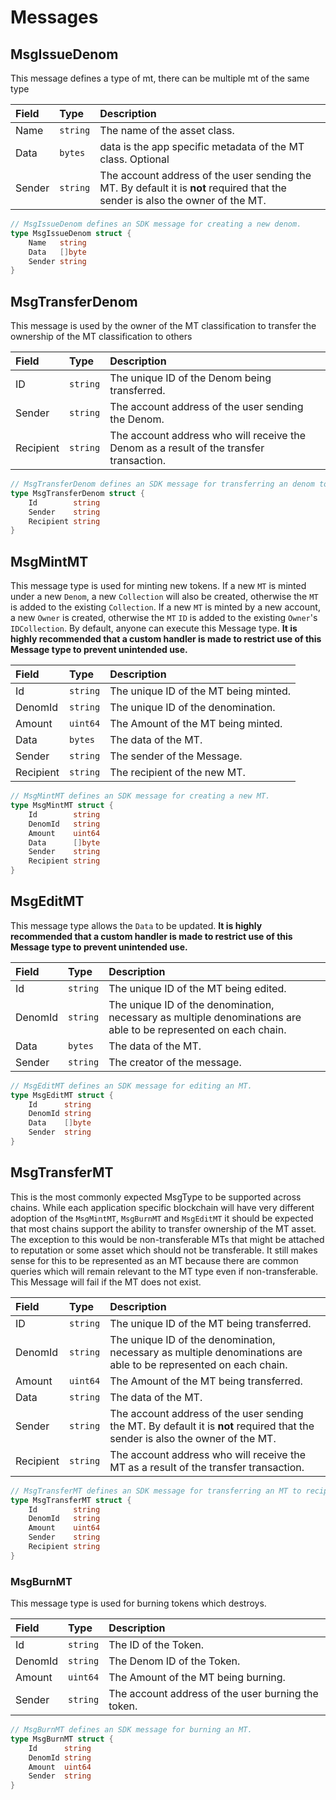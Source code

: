 # Messages

## MsgIssueDenom

This message defines a type of mt, there can be multiple mt of the same type

| **Field**        | **Type** | **Description**                                                                                                                        |
|:-----------------|:---------|:---------------------------------------------------------------------------------------------------------------------------------------|
| Name             | `string` | The name of the asset class.                       |
| Data             | `bytes`  | data is the app specific metadata of the MT class. Optional                                                                           |                                                                             |
| Sender           | `string` | The account address of the user sending the MT. By default it is __not__ required that the sender is also the owner of the MT.       |

```go
// MsgIssueDenom defines an SDK message for creating a new denom.
type MsgIssueDenom struct {
    Name   string
    Data   []byte
    Sender string
}
```

## MsgTransferDenom

This message is used by the owner of the MT classification to transfer the ownership of the MT classification to others

| **Field** | **Type** | **Description**                                                                         |
|:----------|:---------|:----------------------------------------------------------------------------------------|
| ID        | `string` | The unique ID of the Denom being transferred.                                           | 
| Sender    | `string` | The account address of the user sending the Denom.                                      |
| Recipient | `string` | The account address who will receive the Denom as a result of the transfer transaction. |

```go
// MsgTransferDenom defines an SDK message for transferring an denom to recipient.
type MsgTransferDenom struct {
    Id        string
    Sender    string
    Recipient string
}
```

## MsgMintMT

This message type is used for minting new tokens. If a new `MT` is minted under a new `Denom`, a new `Collection` will also be created, otherwise the `MT` is added to the existing `Collection`. If a new `MT` is minted by a new account, a new `Owner` is created, otherwise the `MT` `ID` is added to the existing `Owner`'s `IDCollection`. By default, anyone can execute this Message type. **It is highly recommended that a custom handler is made to restrict use of this Message type to prevent unintended use.**

| **Field** | **Type** | **Description**                                                                            |
|:----------|:---------|:-------------------------------------------------------------------------------------------|
| Id        | `string` | The unique ID of the MT being minted.                                                      |
| DenomId   | `string` | The unique ID of the denomination.                                                         |
| Amount    | `uint64` | The Amount of the MT being minted.                                                         |
| Data      | `bytes`  | The data of the MT.                                                                        |
| Sender    | `string` | The sender of the Message.                                                                 |
| Recipient | `string` | The recipient of the new MT.                                                               |

```go
// MsgMintMT defines an SDK message for creating a new MT.
type MsgMintMT struct {
    Id        string
	DenomId   string
    Amount    uint64 
    Data      []byte
    Sender    string
    Recipient string
}
```

## MsgEditMT

This message type allows the `Data` to be updated. **It is highly recommended that a custom handler is made to restrict use of this Message type to prevent unintended use.**

| **Field** | **Type** | **Description**                                                                                                  |
|:----------|:---------|:-----------------------------------------------------------------------------------------------------------------|
| Id        | `string` | The unique ID of the MT being edited.                                                                            |
| DenomId   | `string` | The unique ID of the denomination, necessary as multiple denominations are able to be represented on each chain. |
| Data      | `bytes`  | The data of the MT.                                                                                              |
| Sender    | `string` | The creator of the message.                                                                                      |

```go
// MsgEditMT defines an SDK message for editing an MT.
type MsgEditMT struct {
    Id      string
    DenomId string
    Data    []byte
    Sender  string
}
```

## MsgTransferMT

This is the most commonly expected MsgType to be supported across chains. While each application specific blockchain will have very different adoption of the `MsgMintMT`, `MsgBurnMT` and `MsgEditMT` it should be expected that most chains support the ability to transfer ownership of the MT asset. The exception to this would be non-transferable MTs that might be attached to reputation or some asset which should not be transferable. It still makes sense for this to be represented as an MT because there are common queries which will remain relevant to the MT type even if non-transferable. This Message will fail if the MT does not exist.

| **Field** | **Type** | **Description**                                                                                                                  |
|:----------|:---------|:---------------------------------------------------------------------------------------------------------------------------------|
| ID        | `string` | The unique ID of the MT being transferred.                                                                                       |
| DenomId   | `string` | The unique ID of the denomination, necessary as multiple denominations are able to be represented on each chain.                 |
| Amount    | `uint64` | The Amount of the MT being transferred.                                                                                          |
| Data      | `string` | The data of the MT.                                                                                                              |
| Sender    | `string` | The account address of the user sending the MT. By default it is __not__ required that the sender is also the owner of the MT.   |
| Recipient | `string` | The account address who will receive the MT as a result of the transfer transaction.                                             |

```go
// MsgTransferMT defines an SDK message for transferring an MT to recipient.
type MsgTransferMT struct {
    Id        string
    DenomId   string
    Amount    uint64
    Sender    string
    Recipient string
}
```

### MsgBurnMT

This message type is used for burning tokens which destroys.

| **Field** | **Type** | **Description**                                    |
|:----------|:---------|:---------------------------------------------------|
| Id        | `string` | The ID of the Token.                               |
| DenomId   | `string` | The Denom ID of the Token.                         |
| Amount    | `uint64` | The Amount of the MT being burning.                |
| Sender    | `string` | The account address of the user burning the token. |

```go
// MsgBurnMT defines an SDK message for burning an MT.
type MsgBurnMT struct {
    Id      string
    DenomId string
    Amount  uint64
    Sender  string
}
```


